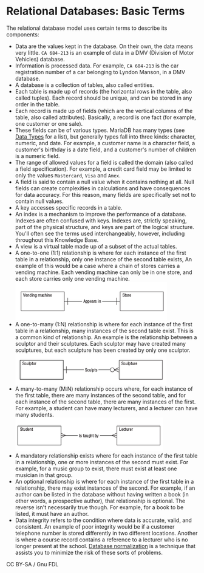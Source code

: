 # Relational Databases: Basic Terms

The relational database model uses certain terms to describe its components:

* Data are the values kept in the database. On their own, the data means very little. `CA 684-213` is an example of data in a DMV (Division of Motor Vehicles) database.
* Information is processed data. For example, `CA 684-213` is the car registration number of a car belonging to Lyndon Manson, in a DMV database.
* A database is a collection of tables, also called entities.
* Each table is made up of records (the horizontal rows in the table, also called tuples). Each record should be unique, and can be stored in any order in the table.
* Each record is made up of fields (which are the vertical columns of the table, also called attributes). Basically, a record is one fact (for example, one customer or one sale).
* These fields can be of various types. MariaDB has many types (see [Data Types](https://app.gitbook.com/s/SsmexDFPv2xG2OTyO5yV/reference/data-types) for a list), but generally types fall into three kinds: character, numeric, and date. For example, a customer name is a character field, a customer's birthday is a date field, and a customer's number of children is a numeric field.
* The range of allowed values for a field is called the domain (also called a field specification). For example, a credit card field may be limited to only the values `Mastercard`, `Visa` and `Amex`.
* A field is said to contain a null value when it contains nothing at all. Null fields can create complexities in calculations and have consequences for data accuracy. For this reason, many fields are specifically set not to contain null values.
* A key accesses specific records in a table.
* An index is a mechanism to improve the performance of a database. Indexes are often confused with keys. Indexes are, strictly speaking, part of the physical structure, and keys are part of the logical structure. You'll often see the terms used interchangeably, however, including throughout this Knowledge Base.
* A view is a virtual table made up of a subset of the actual tables.
* A one-to-one (1:1) relationship is where for each instance of the first table in a relationship, only one instance of the second table exists, An example of this would be a case where a chain of stores carries a vending machine. Each vending machine can only be in one store, and each store carries only one vending machine.![one\_to\_one\_relationship](../../../.gitbook/assets/relational-databases-basic-terms/+image/one_to_one_relationship.png)
* A one-to-many (1:N) relationship is where for each instance of the first table in a relationship, many instances of the second table exist. This is a common kind of relationship. An example is the relationship between a sculptor and their sculptures. Each sculptor may have created many sculptures, but each sculpture has been created by only one sculptor.![one\_to\_many\_relationship](../../../.gitbook/assets/relational-databases-basic-terms/+image/one_to_many_relationship.png)
* A many-to-many (M:N) relationship occurs where, for each instance of the first table, there are many instances of the second table, and for each instance of the second table, there are many instances of the first. For example, a student can have many lecturers, and a lecturer can have many students.![many\_to\_many\_relationship](../../../.gitbook/assets/relational-databases-basic-terms/+image/many_to_many_relationship.png)
* A mandatory relationship exists where for each instance of the first table in a relationship, one or more instances of the second must exist. For example, for a music group to exist, there must exist at least one musician in that group.
* An optional relationship is where for each instance of the first table in a relationship, there may exist instances of the second. For example, if an author can be listed in the database without having written a book (in other words, a prospective author), that relationship is optional. The reverse isn't necessarily true though. For example, for a book to be listed, it must have an author.
* Data integrity refers to the condition where data is accurate, valid, and consistent. An example of poor integrity would be if a customer telephone number is stored differently in two different locations. Another is where a course record contains a reference to a lecturer who is no longer present at the school. [Database normalization](database-normalization/) is a technique that assists you to minimize the risk of these sorts of problems.

CC BY-SA / Gnu FDL
